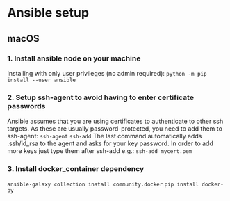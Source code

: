 # Ansible setup
## macOS

### 1. Install ansible node on your machine
Installing with only user privileges (no admin required):
`python -m pip install --user ansible`

### 2. Setup ssh-agent to avoid having to enter certificate passwords
Ansible assumes that you are using certificates to authenticate to other ssh targets. As these are usually password-protected, you need to add them to ssh-agent:
`ssh-agent`
`ssh-add`
The last command automatically adds .ssh/id_rsa to the agent and asks for your key password. In order to add more keys just type them after ssh-add e.g.:
`ssh-add mycert.pem`

### 3. Install docker_container dependency
`ansible-galaxy collection install community.docker`
`pip install docker-py`